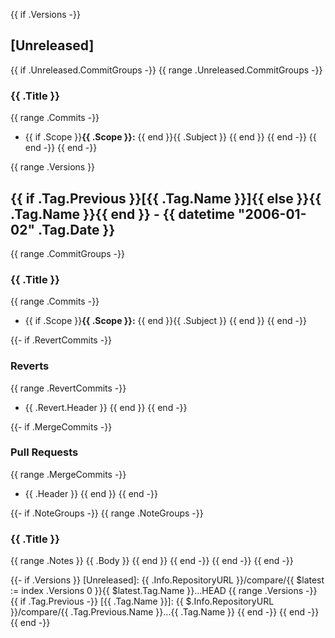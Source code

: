 {{ if .Versions -}} <a name="unreleased"></a>

## [Unreleased]

{{ if .Unreleased.CommitGroups -}} {{ range .Unreleased.CommitGroups -}}

### {{ .Title }}

{{ range .Commits -}}

- {{ if .Scope }}**{{ .Scope }}:** {{ end }}{{ .Subject }} {{ end }} {{ end -}} {{ end -}} {{ end -}}

{{ range .Versions }} <a name="{{ .Tag.Name }}"></a>

## {{ if .Tag.Previous }}[{{ .Tag.Name }}]{{ else }}{{ .Tag.Name }}{{ end }} - {{ datetime "2006-01-02" .Tag.Date }}

{{ range .CommitGroups -}}

### {{ .Title }}

{{ range .Commits -}}

- {{ if .Scope }}**{{ .Scope }}:** {{ end }}{{ .Subject }} {{ end }} {{ end -}}

{{- if .RevertCommits -}}

### Reverts

{{ range .RevertCommits -}}

- {{ .Revert.Header }} {{ end }} {{ end -}}

{{- if .MergeCommits -}}

### Pull Requests

{{ range .MergeCommits -}}

- {{ .Header }} {{ end }} {{ end -}}

{{- if .NoteGroups -}} {{ range .NoteGroups -}}

### {{ .Title }}

{{ range .Notes }} {{ .Body }} {{ end }} {{ end -}} {{ end -}} {{ end -}}

{{- if .Versions }} [Unreleased]: {{ .Info.RepositoryURL }}/compare/{{ $latest := index .Versions 0 }}{{ $latest.Tag.Name }}...HEAD {{ range .Versions -}} {{ if .Tag.Previous -}} [{{ .Tag.Name }}]: {{ $.Info.RepositoryURL }}/compare/{{ .Tag.Previous.Name }}...{{ .Tag.Name }} {{ end -}} {{ end -}} {{ end -}}
